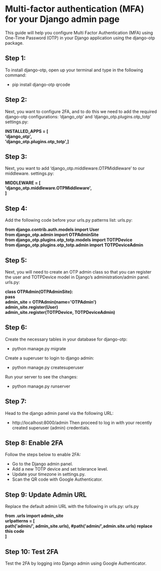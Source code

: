 # Multi-factor authentication (MFA) for your Django admin page

This guide will help you configure Multi Factor Authentication (MFA) using One-Time Password (OTP) in your Django application using the django-otp package.


## Step 1:
To install django-otp, open up your terminal and type in the following command:
- pip install django-otp qrcode

## Step 2:
Next, you want to configure 2FA, and to do this we need to add the required django-otp configurations: ‘django_otp’ and ‘django_otp.plugins.otp_totp’
settings.py:

 **INSTALLED_APPS = [  <br>
      'django_otp',    <br>
      'django_otp.plugins.otp_totp',]** 

## Step 3:
Next, you want to add ‘django_otp.middleware.OTPMiddleware’ to our middleware.
settings.py:

 **MIDDLEWARE = [  <br>
    'django_otp.middleware.OTPMiddleware',  <br>
 ]**

## Step 4:
Add the following code before your urls.py patterns list:
urls.py:

**from django.contrib.auth.models import User <br>
  from django_otp.admin import OTPAdminSite   <br>
  from django_otp.plugins.otp_totp.models import TOTPDevice  <br>
  from django_otp.plugins.otp_totp.admin import TOTPDeviceAdmin**

## Step 5:
Next, you will need to create an OTP admin class so that you can register the user and TOTPDevice model in Django’s administration/admin panel.
urls.py:

**class OTPAdmin(OTPAdminSite): <br>
   pass    <br>
 admin_site = OTPAdmin(name='OTPAdmin') <br>
 admin_site.register(User) <br>
 admin_site.register(TOTPDevice, TOTPDeviceAdmin)**

## Step 6:
Create the necessary tables in your database for django-otp:
- python manage.py migrate

Create a superuser to login to django admin:
- python manage.py createsuperuser

Run your server to see the changes:
- python manage.py runserver 

## Step 7:
Head to the django admin panel via the following URL:
- http://localhost:8000/admin
Then proceed to log in with your recently created superuser (admin) credentials.

## Step 8: Enable 2FA
Follow the steps below to enable 2FA:
- Go to the Django admin panel.
- Add a new TOTP device and set tolerance level.
- Update your timezone in settings.py.
- Scan the QR code with Google Authenticator.

## Step 9: Update Admin URL
Replace the default admin URL with the following in urls.py:
urls.py

**from .urls import admin_site   <br>
 urlpatterns = [   <br>
     path('admin/', admin_site.urls),         #path('admin/',admin.site.urls)   replace this code  <br>
     ]**

## Step 10: Test 2FA
Test the 2FA by logging into Django admin using Google Authenticator.



